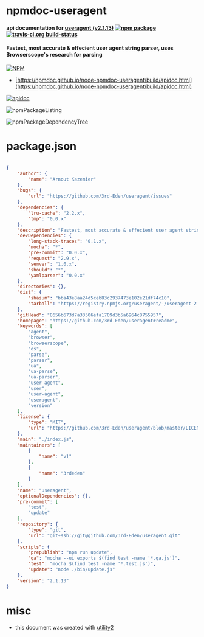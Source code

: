 # npmdoc-useragent

#### api documentation for  [useragent (v2.1.13)](https://github.com/3rd-Eden/useragent#readme)  [![npm package](https://img.shields.io/npm/v/npmdoc-useragent.svg?style=flat-square)](https://www.npmjs.org/package/npmdoc-useragent) [![travis-ci.org build-status](https://api.travis-ci.org/npmdoc/node-npmdoc-useragent.svg)](https://travis-ci.org/npmdoc/node-npmdoc-useragent)

#### Fastest, most accurate & effecient user agent string parser, uses Browserscope's research for parsing

[![NPM](https://nodei.co/npm/useragent.png?downloads=true&downloadRank=true&stars=true)](https://www.npmjs.com/package/useragent)

- [https://npmdoc.github.io/node-npmdoc-useragent/build/apidoc.html](https://npmdoc.github.io/node-npmdoc-useragent/build/apidoc.html)

[![apidoc](https://npmdoc.github.io/node-npmdoc-useragent/build/screenCapture.buildCi.browser.%252Ftmp%252Fbuild%252Fapidoc.html.png)](https://npmdoc.github.io/node-npmdoc-useragent/build/apidoc.html)

![npmPackageListing](https://npmdoc.github.io/node-npmdoc-useragent/build/screenCapture.npmPackageListing.svg)

![npmPackageDependencyTree](https://npmdoc.github.io/node-npmdoc-useragent/build/screenCapture.npmPackageDependencyTree.svg)



# package.json

```json

{
    "author": {
        "name": "Arnout Kazemier"
    },
    "bugs": {
        "url": "https://github.com/3rd-Eden/useragent/issues"
    },
    "dependencies": {
        "lru-cache": "2.2.x",
        "tmp": "0.0.x"
    },
    "description": "Fastest, most accurate & effecient user agent string parser, uses Browserscope's research for parsing",
    "devDependencies": {
        "long-stack-traces": "0.1.x",
        "mocha": "*",
        "pre-commit": "0.0.x",
        "request": "2.9.x",
        "semver": "1.0.x",
        "should": "*",
        "yamlparser": "0.0.x"
    },
    "directories": {},
    "dist": {
        "shasum": "bba43e8aa24d5ceb83c2937473e102e21df74c10",
        "tarball": "https://registry.npmjs.org/useragent/-/useragent-2.1.13.tgz"
    },
    "gitHead": "8656b673d7a33506efa1709d3b5a6964c8755957",
    "homepage": "https://github.com/3rd-Eden/useragent#readme",
    "keywords": [
        "agent",
        "browser",
        "browserscope",
        "os",
        "parse",
        "parser",
        "ua",
        "ua-parse",
        "ua-parser",
        "user agent",
        "user",
        "user-agent",
        "useragent",
        "version"
    ],
    "license": {
        "type": "MIT",
        "url": "https://github.com/3rd-Eden/useragent/blob/master/LICENSE"
    },
    "main": "./index.js",
    "maintainers": [
        {
            "name": "v1"
        },
        {
            "name": "3rdeden"
        }
    ],
    "name": "useragent",
    "optionalDependencies": {},
    "pre-commit": [
        "test",
        "update"
    ],
    "repository": {
        "type": "git",
        "url": "git+ssh://git@github.com/3rd-Eden/useragent.git"
    },
    "scripts": {
        "prepublish": "npm run update",
        "qa": "mocha --ui exports $(find test -name '*.qa.js')",
        "test": "mocha $(find test -name '*.test.js')",
        "update": "node ./bin/update.js"
    },
    "version": "2.1.13"
}
```



# misc
- this document was created with [utility2](https://github.com/kaizhu256/node-utility2)
